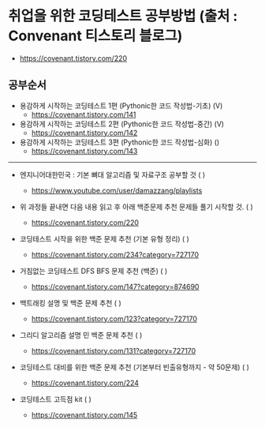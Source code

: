 # 취업을 위한 코딩테스트 공부방법 (출처 : Convenant 티스토리 블로그)
- https://covenant.tistory.com/220


## 공부순서
* 용감하게 시작하는 코딩테스트 1편 (Pythonic한 코드 작성법-기초) (V)
  - https://covenant.tistory.com/141
* 용감하게 시작하는 코딩테스트 2편 (Pythonic한 코드 작성법-중간) (V)
  - https://covenant.tistory.com/142
* 용감하게 시작하는 코딩테스트 3편 (Pythonic한 코드 작성법-심화) ()
  - https://covenant.tistory.com/143

---
* 엔지니어대한민국 : 기본 뼈대 알고리즘 및 자료구조 공부할 것 ( )
  - https://www.youtube.com/user/damazzang/playlists
  
* 위 과정들 끝내면 다음 내용 읽고 후 아래 백준문제 추천 문제들 풀기 시작할 것. ( )
  - https://covenant.tistory.com/220

* 코딩테스트 시작을 위한 백준 문제 추천 (기본 유형 정리) ( )
  - https://covenant.tistory.com/234?category=727170

* 거침없는 코딩테스트 DFS BFS 문제 추천 (백준) ( )
  - https://covenant.tistory.com/147?category=874690

* 백트래킹 설명 및 백준 문제 추천 ( )
  - https://covenant.tistory.com/123?category=727170

* 그리디 알고리즘 설명 민 백준 문제 추천 ( )
  - https://covenant.tistory.com/131?category=727170

* 코딩테스트 대비를 위한 백준 문제 추천 (기본부터 빈출유형까지 - 약 50문제) ( )
  - https://covenant.tistory.com/224

* 코딩테스트 고득점 kit ( )
  - https://covenant.tistory.com/145
